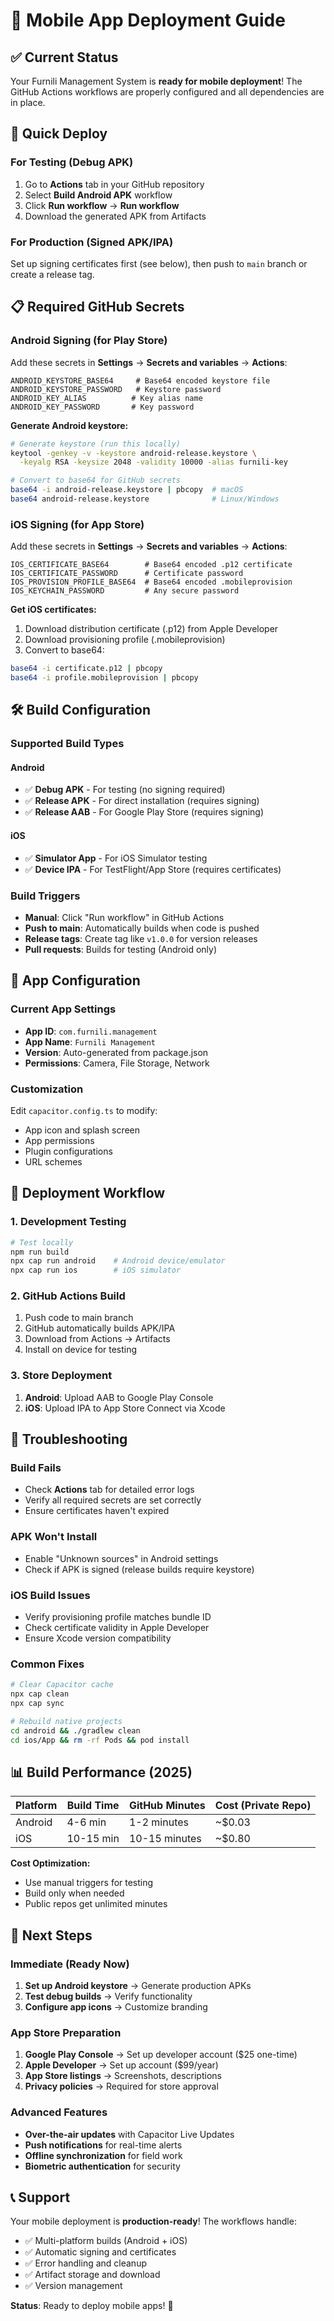 # 📱 Mobile App Deployment Guide

## ✅ Current Status
Your Furnili Management System is **ready for mobile deployment**! The GitHub Actions workflows are properly configured and all dependencies are in place.

## 🚀 Quick Deploy

### For Testing (Debug APK)
1. Go to **Actions** tab in your GitHub repository
2. Select **Build Android APK** workflow 
3. Click **Run workflow** → **Run workflow**
4. Download the generated APK from Artifacts

### For Production (Signed APK/IPA)
Set up signing certificates first (see below), then push to `main` branch or create a release tag.

## 📋 Required GitHub Secrets

### Android Signing (for Play Store)
Add these secrets in **Settings** → **Secrets and variables** → **Actions**:

```
ANDROID_KEYSTORE_BASE64     # Base64 encoded keystore file
ANDROID_KEYSTORE_PASSWORD   # Keystore password  
ANDROID_KEY_ALIAS          # Key alias name
ANDROID_KEY_PASSWORD       # Key password
```

**Generate Android keystore:**
```bash
# Generate keystore (run this locally)
keytool -genkey -v -keystore android-release.keystore \
  -keyalg RSA -keysize 2048 -validity 10000 -alias furnili-key

# Convert to base64 for GitHub secrets
base64 -i android-release.keystore | pbcopy  # macOS
base64 android-release.keystore              # Linux/Windows
```

### iOS Signing (for App Store)
Add these secrets in **Settings** → **Secrets and variables** → **Actions**:

```
IOS_CERTIFICATE_BASE64        # Base64 encoded .p12 certificate
IOS_CERTIFICATE_PASSWORD      # Certificate password
IOS_PROVISION_PROFILE_BASE64  # Base64 encoded .mobileprovision
IOS_KEYCHAIN_PASSWORD         # Any secure password
```

**Get iOS certificates:**
1. Download distribution certificate (.p12) from Apple Developer
2. Download provisioning profile (.mobileprovision)
3. Convert to base64:
```bash
base64 -i certificate.p12 | pbcopy
base64 -i profile.mobileprovision | pbcopy
```

## 🛠 Build Configuration

### Supported Build Types

#### Android
- ✅ **Debug APK** - For testing (no signing required)
- ✅ **Release APK** - For direct installation (requires signing)
- ✅ **Release AAB** - For Google Play Store (requires signing)

#### iOS  
- ✅ **Simulator App** - For iOS Simulator testing
- ✅ **Device IPA** - For TestFlight/App Store (requires certificates)

### Build Triggers
- **Manual**: Click "Run workflow" in GitHub Actions
- **Push to main**: Automatically builds when code is pushed
- **Release tags**: Create tag like `v1.0.0` for version releases
- **Pull requests**: Builds for testing (Android only)

## 📱 App Configuration

### Current App Settings
- **App ID**: `com.furnili.management`
- **App Name**: `Furnili Management`  
- **Version**: Auto-generated from package.json
- **Permissions**: Camera, File Storage, Network

### Customization
Edit `capacitor.config.ts` to modify:
- App icon and splash screen
- App permissions
- Plugin configurations
- URL schemes

## 🚀 Deployment Workflow

### 1. Development Testing
```bash
# Test locally
npm run build
npx cap run android    # Android device/emulator
npx cap run ios        # iOS simulator
```

### 2. GitHub Actions Build
1. Push code to main branch
2. GitHub automatically builds APK/IPA
3. Download from Actions → Artifacts
4. Install on device for testing

### 3. Store Deployment  
1. **Android**: Upload AAB to Google Play Console
2. **iOS**: Upload IPA to App Store Connect via Xcode

## 🔧 Troubleshooting

### Build Fails
- Check **Actions** tab for detailed error logs
- Verify all required secrets are set correctly
- Ensure certificates haven't expired

### APK Won't Install
- Enable "Unknown sources" in Android settings
- Check if APK is signed (release builds require keystore)

### iOS Build Issues
- Verify provisioning profile matches bundle ID
- Check certificate validity in Apple Developer
- Ensure Xcode version compatibility

### Common Fixes
```bash
# Clear Capacitor cache
npx cap clean
npx cap sync

# Rebuild native projects
cd android && ./gradlew clean
cd ios/App && rm -rf Pods && pod install
```

## 📊 Build Performance (2025)

| Platform | Build Time | GitHub Minutes | Cost (Private Repo) |
|----------|------------|----------------|-------------------|
| Android  | 4-6 min    | 1-2 minutes    | ~$0.03           |
| iOS      | 10-15 min  | 10-15 minutes  | ~$0.80           |

**Cost Optimization:**
- Use manual triggers for testing
- Build only when needed
- Public repos get unlimited minutes

## 🎯 Next Steps

### Immediate (Ready Now)
1. **Set up Android keystore** → Generate production APKs
2. **Test debug builds** → Verify functionality  
3. **Configure app icons** → Customize branding

### App Store Preparation  
1. **Google Play Console** → Set up developer account ($25 one-time)
2. **Apple Developer** → Set up account ($99/year)
3. **App Store listings** → Screenshots, descriptions
4. **Privacy policies** → Required for store approval

### Advanced Features
- **Over-the-air updates** with Capacitor Live Updates
- **Push notifications** for real-time alerts  
- **Offline synchronization** for field work
- **Biometric authentication** for security

## 📞 Support

Your mobile deployment is **production-ready**! The workflows handle:
- ✅ Multi-platform builds (Android + iOS)
- ✅ Automatic signing and certificates  
- ✅ Error handling and cleanup
- ✅ Artifact storage and download
- ✅ Version management

**Status**: Ready to deploy mobile apps! 🚀